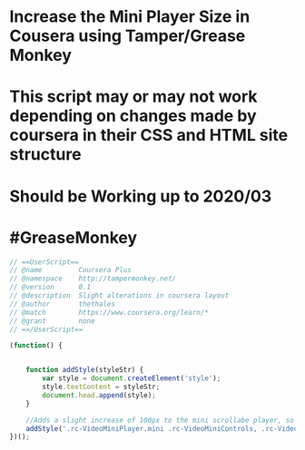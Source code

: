 # Increase the Mini Player Size in Cousera using Tamper/Grease Monkey
# This script may or may not work depending on changes made by coursera in their CSS and HTML site structure
# Should be Working up to 2020/03
# #GreaseMonkey
```Javascript
// ==UserScript==
// @name         Coursera Plus
// @namespace    http://tampermonkey.net/
// @version      0.1
// @description  Slight alterations in coursera layout
// @author       thethales
// @match        https://www.coursera.org/learn/*
// @grant        none
// ==/UserScript==

(function() {


    function addStyle(styleStr) {
        var style = document.createElement('style');
        style.textContent = styleStr;
        document.head.append(style);
    }

    //Adds a slight increase of 100px to the mini scrollabe player, so there's more area for view without invanding the transcription text area
    addStyle('.rc-VideoMiniPlayer.mini .rc-VideoMiniControls, .rc-VideoMiniPlayer.mini .video-main-player-container {width:400px !important}');
})();


```